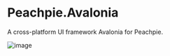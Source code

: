 # Peachpie.Avalonia
A cross-platform UI framework Avalonia for Peachpie.

![image](https://user-images.githubusercontent.com/61143434/214630290-fc3e5fd7-e8be-489d-86ce-282edb504ad7.png)

